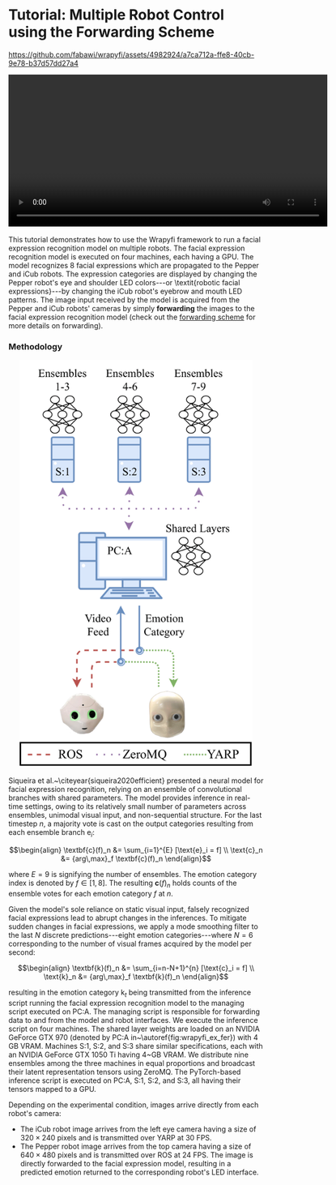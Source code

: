 # Tutorial: Multiple Robot Control using the Forwarding Scheme



https://github.com/fabawi/wrapyfi/assets/4982924/a7ca712a-ffe8-40cb-9e78-b37d57dd27a4

<p align="center">
    <video width="630" height="300" src="https://raw.githubusercontent.com/fabawi/wrapyfi/main/assets/tutorials/vid_demo_ex2-1.mp4"></video>
</p>

This tutorial demonstrates how to use the Wrapyfi framework to run a facial expression recognition model on multiple robots. The facial expression recognition model is executed on four machines, each having a GPU. 
The model recognizes 8 facial expressions which are propagated to the Pepper and iCub robots. The expression categories are displayed by changing the Pepper robot's eye and shoulder LED colors---or 
\textit{robotic facial expressions}---by changing the iCub robot's eyebrow and mouth LED patterns. The image input received by the model is acquired from the Pepper and iCub robots' cameras by simply 
**forwarding** the images to the facial expression recognition model (check out the [forwarding scheme](<../usage/User%20Guide/Communication%20Schemes.md#forwarding>) for more details on forwarding).

### Methodology

<p align="center">
  <img width="460" src="https://raw.githubusercontent.com/fabawi/wrapyfi/main/assets/tutorials/wrapyfi_hri_ex2-1.png">
</p>

Siqueira et al.~\citeyear{siqueira2020efficient} presented a neural model for facial expression recognition, relying on an ensemble of convolutional branches with shared parameters. The model provides inference in real-time settings, owing to its relatively small number of parameters across ensembles, 
unimodal visual input, and non-sequential structure. For the last timestep $n$, a majority vote is cast on the output categories resulting from each ensemble branch $\text{e}_i$:

```math
\begin{align}
    \textbf{c}(f)_n &= \sum_{i=1}^{E} [\text{e}_i = f] \\
    \text{c}_n &= {arg\,max}_f \textbf{c}(f)_n
\end{align}
```

where $E=9$ is signifying the number of ensembles. The emotion category index is denoted by $f\in[1,8]$. The resulting $\textbf{c}(f)_n$ holds counts of the ensemble votes for each emotion category $f$ at $n$.

Given the model's sole reliance on static visual input, falsely recognized facial expressions lead to abrupt changes in the inferences. To mitigate sudden changes in facial expressions, we apply a mode smoothing filter to the last $N$ discrete predictions---eight emotion categories---where 
$N=6$ corresponding to the number of visual frames acquired by the model per second:

```math
\begin{align}
    \textbf{k}(f)_n &= \sum_{i=n-N+1}^{n} [\text{c}_i = f] \\
    \text{k}_n &= {arg\,max}_f \textbf{k}(f)_n
\end{align}
```

resulting in the emotion category $\text{k}_t$ being transmitted from the inference script running the facial expression recognition model to the managing script executed on PC:A. The managing script is responsible for forwarding data to and from the model and robot interfaces.
We execute the inference script on four machines. The shared layer weights are loaded on an NVIDIA GeForce GTX 970 (denoted by PC:A in~\autoref{fig:wrapyfi_ex_fer}) with 4 GB VRAM. Machines S:1, S:2, and S:3 share similar specifications, each with an NVIDIA GeForce GTX 1050 Ti having 4~GB VRAM. 
We distribute nine ensembles among the three machines in equal proportions and broadcast their latent representation tensors using ZeroMQ. The PyTorch-based inference script is executed on PC:A, S:1, S:2, and S:3, all having their tensors mapped to a GPU. 

Depending on the experimental condition, images arrive directly from each robot's camera:
* The iCub robot image arrives from the left eye camera having a size of $320\times240$ pixels and is transmitted over YARP at 30 FPS. 
* The Pepper robot image arrives from the top camera having a size of $640\times480$ pixels and is transmitted over ROS at 24 FPS.
The image is directly forwarded to the facial expression model, resulting in a predicted emotion returned to the corresponding robot's LED interface.
